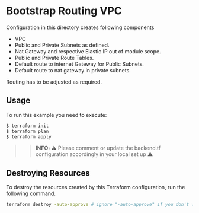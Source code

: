 # Bootstrap Routing VPC

Configuration in this directory creates following components

- VPC
- Public and Private Subnets as defined.
- Nat Gateway and respective Elastic IP out of module scope.
- Public and Private Route Tables.
- Default route to internet Gateway for Public Subnets.
- Default route to nat gateway in private subnets.

Routing has to be adjusted as required.

## Usage

To run this example you need to execute:
```bash
$ terraform init
$ terraform plan
$ terraform apply
```
>>**INFO:** :warning: Please comment or update the backend.tf configuration accordingly in your local set up :warning:

## Destroying Resources

To destroy the resources created by this Terraform configuration, run the following command.

```bash
terraform destroy -auto-approve # ignore "-auto-approve" if you don't want to autoapprove.
```
